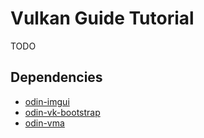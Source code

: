 # Vulkan Guide Tutorial

TODO

## Dependencies

- [odin-imgui](https://gitlab.com/L-4/odin-imgui/-/tree/main?ref_type=heads)
- [odin-vk-bootstrap](https://github.com/Capati/odin-vk-bootstrap)
- [odin-vma](https://github.com/Capati/odin-vma)
